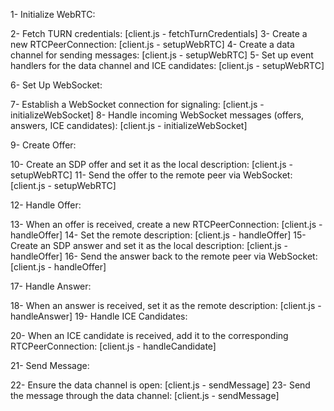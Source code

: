 1- Initialize WebRTC:

2- Fetch TURN credentials: [client.js - fetchTurnCredentials]
3- Create a new RTCPeerConnection: [client.js - setupWebRTC]
4- Create a data channel for sending messages: [client.js - setupWebRTC]
5- Set up event handlers for the data channel and ICE candidates: [client.js - setupWebRTC]


6- Set Up WebSocket:

7- Establish a WebSocket connection for signaling: [client.js - initializeWebSocket]
8- Handle incoming WebSocket messages (offers, answers, ICE candidates): [client.js - initializeWebSocket]

9- Create Offer:

10- Create an SDP offer and set it as the local description: [client.js - setupWebRTC]
11- Send the offer to the remote peer via WebSocket: [client.js - setupWebRTC]


12- Handle Offer:

13- When an offer is received, create a new RTCPeerConnection: [client.js - handleOffer]
14- Set the remote description: [client.js - handleOffer]
15- Create an SDP answer and set it as the local description: [client.js - handleOffer]
16- Send the answer back to the remote peer via WebSocket: [client.js - handleOffer]

17- Handle Answer:

18- When an answer is received, set it as the remote description: [client.js - handleAnswer]
19- Handle ICE Candidates:

20- When an ICE candidate is received, add it to the corresponding RTCPeerConnection: [client.js - handleCandidate]


21- Send Message:

22- Ensure the data channel is open: [client.js - sendMessage]
23- Send the message through the data channel: [client.js - sendMessage]
